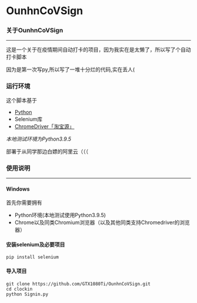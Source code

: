 # OunhnCoVSign
### 关于OunhnCoVSign
---
这是一个关于在疫情期间自动打卡的项目，因为我实在是太懒了，所以写了个自动打卡脚本

因为是第一次写py,所以写了一堆十分烂的代码,实在丢人(

### 运行环境
这个脚本基于
+ [Python](https://www.python.org/)
+ Selenium库
+ [ChromeDriver「淘宝源」](http://npm.taobao.org/mirrors/chromedriver/)

*本地测试环境为Python3.9.5*

部署于从同学那边白嫖的阿里云（（（

### 使用说明
---
#### Windows

首先你需要拥有

+ Python环境(本地测试使用Python3.9.5)
+ Chrome以及同类Chromium浏览器（以及其他同类支持Chromedriver的浏览器）

#### 安装selenium及必要项目

```shell
pip install selenium
```

#### 导入项目

```shell
git clone https://github.com/GTX1080Ti/OunhnCoVSign.git
cd clockin
python Signin.py
```


 
